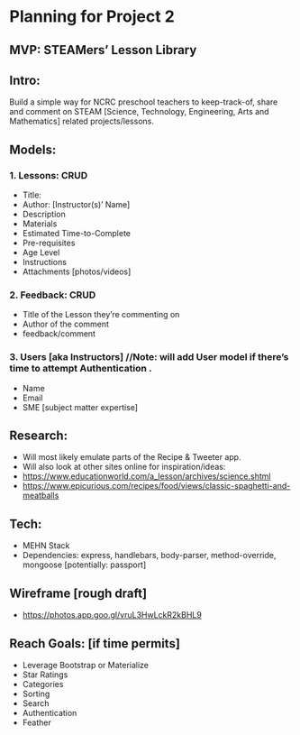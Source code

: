 # Planning for Project 2

## MVP: STEAMers’ Lesson Library

## Intro:

Build a simple way for NCRC preschool teachers to keep-track-of, share and comment on STEAM [Science, Technology, Engineering, Arts and Mathematics] related projects/lessons.

## Models:

### 1. Lessons: CRUD

- Title:
- Author: [Instructor(s)’ Name]
- Description
- Materials
- Estimated Time-to-Complete
- Pre-requisites
- Age Level
- Instructions
- Attachments [photos/videos]

### 2. Feedback: CRUD

- Title of the Lesson they’re commenting on
- Author of the comment
- feedback/comment

### 3. Users [aka Instructors] //Note: will add User model if there’s time to attempt Authentication .

- Name
- Email
- SME [subject matter expertise]

## Research:

- Will most likely emulate parts of the Recipe & Tweeter app.
- Will also look at other sites online for inspiration/ideas:
- https://www.educationworld.com/a_lesson/archives/science.shtml
- https://www.epicurious.com/recipes/food/views/classic-spaghetti-and-meatballs

## Tech:

- MEHN Stack
- Dependencies: express, handlebars, body-parser, method-override, mongoose [potentially: passport]

## Wireframe [rough draft]

- https://photos.app.goo.gl/vruL3HwLckR2kBHL9

## Reach Goals: [if time permits]

- Leverage Bootstrap or Materialize
- Star Ratings
- Categories
- Sorting
- Search
- Authentication
- Feather
